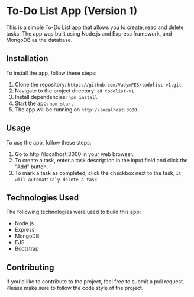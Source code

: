 # To-Do List App (Version 1)
This is a simple To-Do List app that allows you to create, read and delete tasks. The app was built using Node.js and Express framework, and MongoDB as the database.

## Installation
To install the app, follow these steps:

1. Clone the repository: ```https://github.com/VadymFES/todolist-v1.git```
2. Navigate to the project directory: ```cd todolist-v1```
3. Install dependencies: ```npm install```
4. Start the app: ```npm start```
5. The app will be running on ```http://localhost:3000```.

## Usage
To use the app, follow these steps:

1. Go to http://localhost:3000 in your web browser.
2. To create a task, enter a task description in the input field and click the "Add" button.
3. To mark a task as completed, click the checkbox next to the task, ```it will automaticaly delete a task```.


## Technologies Used
The following technologies were used to build this app:

* Node.js
* Express
* MongoDB
* EJS
* Bootstrap

## Contributing
If you'd like to contribute to the project, feel free to submit a pull request. Please make sure to follow the code style of the project.
